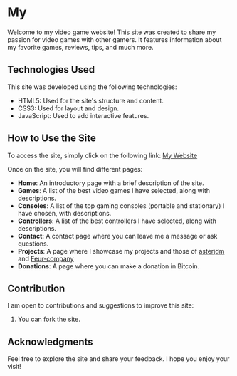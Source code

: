 # My 

Welcome to my video game website! This site was created to share my passion for video games with other gamers. It features information about my favorite games, reviews, tips, and much more.

## Technologies Used

This site was developed using the following technologies:

- HTML5: Used for the site's structure and content.
- CSS3: Used for layout and design.
- JavaScript: Used to add interactive features.

## How to Use the Site

To access the site, simply click on the following link: [My Website](https://rmbi.ch/vital/)

Once on the site, you will find different pages:

- **Home**: An introductory page with a brief description of the site.
- **Games**: A list of the best video games I have selected, along with descriptions.
- **Consoles**: A list of the top gaming consoles (portable and stationary) I have chosen, with descriptions.
- **Controllers**: A list of the best controllers I have selected, along with descriptions.
- **Contact**: A contact page where you can leave me a message or ask questions.
- **Projects**: A page where I showcase my projects and those of [asterjdm](https://github.com/asterjdm) and [Feur-company](https://github.com/Feur-company)
- **Donations**: A page where you can make a donation in Bitcoin.

## Contribution

I am open to contributions and suggestions to improve this site:

1. You can fork the site.

## Acknowledgments

Feel free to explore the site and share your feedback. I hope you enjoy your visit!
